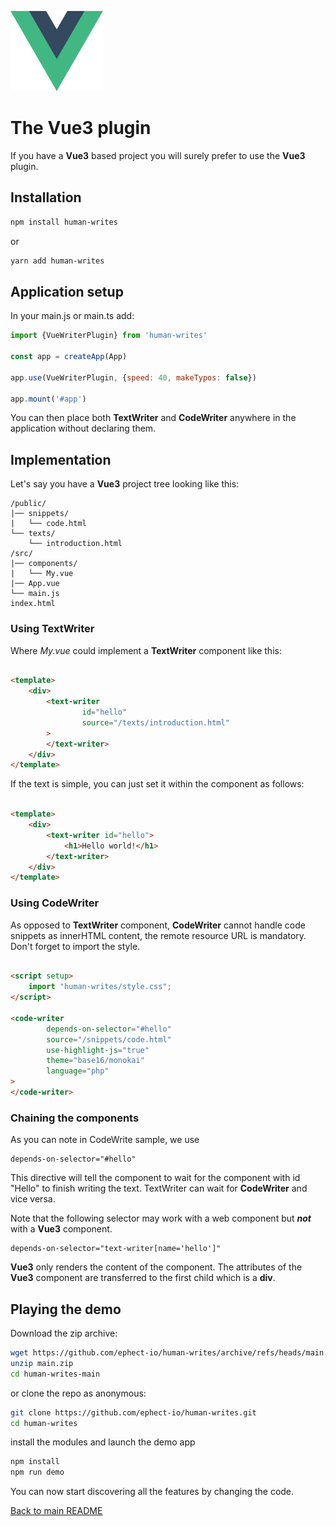 ![Vue3 plugin](../assets/vue-logo_128px.png)

# The **Vue3** plugin

If you have a **Vue3** based project you will surely prefer to use the **Vue3** plugin.

## Installation

```bash
npm install human-writes
```

or

```bash
yarn add human-writes
```

## Application setup

In your main.js or main.ts add:

```javascript
import {VueWriterPlugin} from 'human-writes'

const app = createApp(App)

app.use(VueWriterPlugin, {speed: 40, makeTypos: false})

app.mount('#app')
```

You can then place both **TextWriter** and **CodeWriter** anywhere in the application without declaring them.

## Implementation

Let's say you have a **Vue3** project tree looking like this:

```text
/public/
|── snippets/
|   └── code.html
└── texts/
    └── introduction.html
/src/
|── components/
|   └── My.vue    
|── App.vue
└── main.js
index.html
```

### Using TextWriter

Where _My.vue_ could implement a **TextWriter** component like this:

```html

<template>
    <div>
        <text-writer
                id="hello"
                source="/texts/introduction.html"
        >
        </text-writer>
    </div>
</template>
```

If the text is simple, you can just set it within the component as follows:

```html

<template>
    <div>
        <text-writer id="hello">
            <h1>Hello world!</h1>
        </text-writer>
    </div>
</template>
```

### Using CodeWriter

As opposed to **TextWriter** component, **CodeWriter** cannot handle code snippets as innerHTML content, the remote
resource URL is mandatory. Don't forget to import the style.

```html

<script setup>
    import "human-writes/style.css";
</script>

<code-writer
        depends-on-selector="#hello"
        source="/snippets/code.html"
        use-highlight-js="true"
        theme="base16/monokai"
        language="php"
>
</code-writer>
```

### Chaining the components

As you can note in CodeWrite sample, we use

    depends-on-selector="#hello"

This directive will tell the component to wait for the component with id "Hello" to finish writing the text. TextWriter
can wait for **CodeWriter** and vice versa.

Note that the following selector may work with a web component but **_not_** with a **Vue3** component.

    depends-on-selector="text-writer[name='hello']"

**Vue3** only renders the content of the component. The attributes of the **Vue3** component are transferred to the
first child which is a **div**.

## Playing the demo

Download the zip archive:

```sh
wget https://github.com/ephect-io/human-writes/archive/refs/heads/main.zip
unzip main.zip
cd human-writes-main
```

or clone the repo as anonymous:

```sh
git clone https://github.com/ephect-io/human-writes.git
cd human-writes
```

install the modules and launch the demo app

```sh
npm install
npm run demo
```

You can now start discovering all the features by changing the code.

[Back to main README](../README.md)
